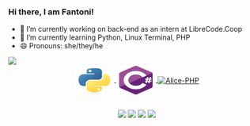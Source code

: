 ### Hi there, I am Fantoni!

- 🔭 I’m currently working on back-end as an intern at LibreCode.Coop
- 🌱 I’m currently learning Python, Linux Terminal, PHP
- 😄 Pronouns: she/they/he

<div align="center">
  <a href="https://github.com/fantonialice">
  <img align="left" height="180em" src="https://github-readme-stats.vercel.app/api?username=fantonialice&show_icons=true&theme=dracula&include_all_commits=true&count_private=true"/>
  
  <div style="display: inline_block"><br>
  <img align="center" alt="Alice-Python" height="60" width="80" src="https://raw.githubusercontent.com/devicons/devicon/master/icons/python/python-original.svg">
  <img align="center" alt="Alice-Csharp" height="60" width="80" src="https://raw.githubusercontent.com/devicons/devicon/master/icons/csharp/csharp-original.svg">
    <img align="center" alt="Alice-PHP" height="60" width="80" src="https://cdn.jsdelivr.net/gh/devicons/devicon/icons/php/php-plain.svg">
</div>
  
  ##
  
  <div>
 
  <a href="https://www.instagram.com/itsalicefantoni/" target="_blank"><img src="https://img.shields.io/badge/-Instagram-%23E4405F?style=for-the-badge&logo=instagram&logoColor=white" target="_blank"></a>
 <a href="https://discord.gg/wagxzStdcR" target="_blank"><img src="https://img.shields.io/badge/Discord-7289DA?style=for-the-badge&logo=discord&logoColor=white" target="_blank"></a> 
  <a href = "mailto:fantonicontato@gmail.com"><img src="https://img.shields.io/badge/-Gmail-%23333?style=for-the-badge&logo=gmail&logoColor=white" target="_blank"></a>
  <a href="https://www.linkedin.com/in/alice-fantoni-6720691b4/" target="_blank"><img src="https://img.shields.io/badge/-LinkedIn-%230077B5?style=for-the-badge&logo=linkedin&logoColor=white" target="_blank"></a> 
 
  </div>
